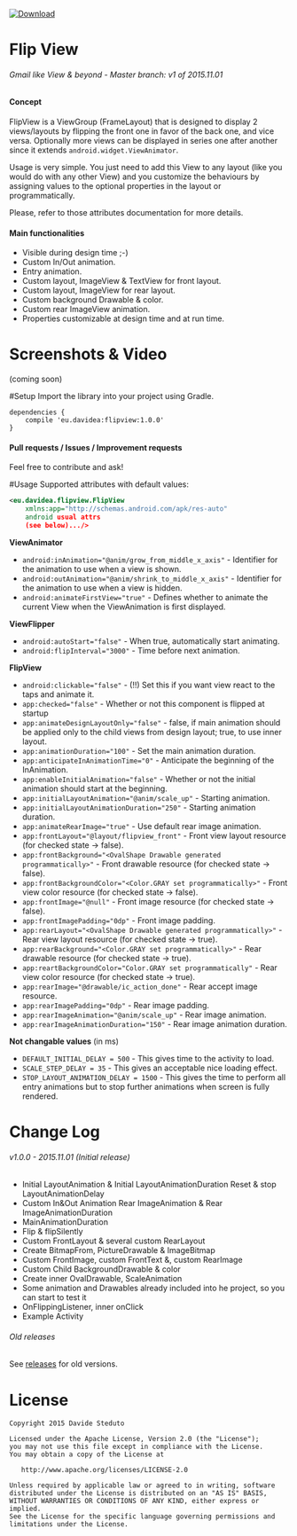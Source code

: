 [![Download](https://api.bintray.com/packages/davideas/maven/flipview/images/download.svg) ](https://bintray.com/davideas/maven/flipview/_latestVersion)

# Flip View

###### Gmail like View & beyond - Master branch: v1 of 2015.11.01

#### Concept
FlipView is a ViewGroup (FrameLayout) that is designed to display 2 views/layouts by flipping
the front one in favor of the back one, and vice versa. Optionally more views can be
displayed in series one after another since it extends `android.widget.ViewAnimator`.

Usage is very simple. You just need to add this View to any layout (like you would do with
any other View) and you customize the behaviours by assigning values to the optional
properties in the layout or programmatically.

Please, refer to those attributes documentation for more details.

#### Main functionalities
- Visible during design time ;-)
- Custom In/Out animation.
- Entry animation.
- Custom layout, ImageView & TextView for front layout.
- Custom layout, ImageView for rear layout.
- Custom background Drawable & color.
- Custom rear ImageView animation.
- Properties customizable at design time and at run time.

# Screenshots & Video
(coming soon)

#Setup
Import the library into your project using Gradle.
```
dependencies {
	compile 'eu.davidea:flipview:1.0.0'
}
```
#### Pull requests / Issues / Improvement requests
Feel free to contribute and ask!

#Usage
Supported attributes with default values:
``` xml
<eu.davidea.flipview.FlipView
	xmlns:app="http://schemas.android.com/apk/res-auto"
	android usual attrs
	(see below).../>
```
**ViewAnimator**
- `android:inAnimation="@anim/grow_from_middle_x_axis"` - Identifier for the animation to use when a view is shown.
- `android:outAnimation="@anim/shrink_to_middle_x_axis"` - Identifier for the animation to use when a view is hidden.
- `android:animateFirstView="true"` - Defines whether to animate the current View when the ViewAnimation is first displayed.

**ViewFlipper**
- `android:autoStart="false"` - When true, automatically start animating.
- `android:flipInterval="3000"` - Time before next animation.

**FlipView**
- `android:clickable="false"` - (!!) Set this if you want view react to the taps and animate it.
- `app:checked="false"` - Whether or not this component is flipped at startup
- `app:animateDesignLayoutOnly="false"` - false, if main animation should be applied only to the child views from design layout; true, to use inner layout.
- `app:animationDuration="100"` - Set the main animation duration.
- `app:anticipateInAnimationTime="0"` - Anticipate the beginning of the InAnimation.
- `app:enableInitialAnimation="false"` - Whether or not the initial animation should start at the beginning.
- `app:initialLayoutAnimation="@anim/scale_up"` - Starting animation.
- `app:initialLayoutAnimationDuration="250"` - Starting animation duration.
- `app:animateRearImage="true"` - Use default rear image animation.
- `app:frontLayout="@layout/flipview_front"` - Front view layout resource (for checked state -> false).
- `app:frontBackground="<OvalShape Drawable generated programmatically>"` - Front drawable resource (for checked state -> false).
- `app:frontBackgroundColor="<Color.GRAY set programmatically>"` - Front view color resource (for checked state -> false).
- `app:frontImage="@null"` - Front image resource (for checked state -> false).
- `app:frontImagePadding="0dp"` - Front image padding.
- `app:rearLayout="<OvalShape Drawable generated programmatically>"` - Rear view layout resource (for checked state -> true).
- `app:rearBackground="<Color.GRAY set programmatically>"` - Rear drawable resource (for checked state -> true).
- `app:reartBackgroundColor="Color.GRAY set programmatically"` - Rear view color resource (for checked state -> true).
- `app:rearImage="@drawable/ic_action_done"` - Rear accept image resource.
- `app:rearImagePadding="0dp"` - Rear image padding.
- `app:rearImageAnimation="@anim/scale_up"` - Rear image animation.
- `app:rearImageAnimationDuration="150"` - Rear image animation duration.

**Not changable values** (in ms)
- `DEFAULT_INITIAL_DELAY = 500` - This gives time to the activity to load.
- `SCALE_STEP_DELAY = 35` - This gives an acceptable nice loading effect.
- `STOP_LAYOUT_ANIMATION_DELAY = 1500` - This gives the time to perform all entry animations but to stop further animations when screen is fully rendered.
# Change Log
###### v1.0.0 - 2015.11.01 (Initial release)
- Initial LayoutAnimation & Initial LayoutAnimationDuration
  Reset & stop LayoutAnimationDelay
- Custom In&Out Animation
  Rear ImageAnimation & Rear ImageAnimationDuration
- MainAnimationDuration
- Flip & flipSilently
- Custom FrontLayout & several custom RearLayout
- Create BitmapFrom, PictureDrawable & ImageBitmap
- Custom FrontImage, custom FrontText &, custom RearImage
- Custom Child BackgroundDrawable & color
- Create inner OvalDrawable, ScaleAnimation
- Some animation and Drawables already included into he project, so you can start to test it
- OnFlippingListener, inner onClick
- Example Activity

###### Old releases
See [releases](https://github.com/davideas/FlipView/releases) for old versions.

# License

    Copyright 2015 Davide Steduto

    Licensed under the Apache License, Version 2.0 (the "License");
    you may not use this file except in compliance with the License.
    You may obtain a copy of the License at

       http://www.apache.org/licenses/LICENSE-2.0

    Unless required by applicable law or agreed to in writing, software
    distributed under the License is distributed on an "AS IS" BASIS,
    WITHOUT WARRANTIES OR CONDITIONS OF ANY KIND, either express or implied.
    See the License for the specific language governing permissions and
    limitations under the License.
